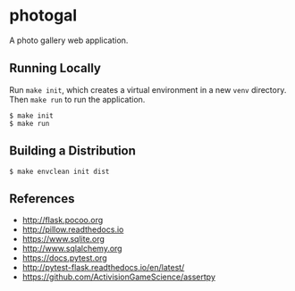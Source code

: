 # photogal

A photo gallery web application.

## Running Locally

Run `make init`, which creates a virtual environment in a new `venv` directory.
Then `make run` to run the application.

````
$ make init
$ make run
````

## Building a Distribution

````
$ make envclean init dist
````

## References

* http://flask.pocoo.org
* http://pillow.readthedocs.io
* https://www.sqlite.org
* http://www.sqlalchemy.org
* https://docs.pytest.org
* http://pytest-flask.readthedocs.io/en/latest/
* https://github.com/ActivisionGameScience/assertpy